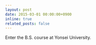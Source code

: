 ```yaml
---
layout: post
date: 2015-03-01 00:00:00+0900
inline: true
related_posts: false
---
```


Enter the B.S. course at Yonsei University.